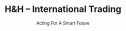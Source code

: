 ---
title: "H&H – International Trading"
subtitle: "Acting For A Smart Future"
welcome_text: >
  **Dear partners and clients,**


  Historically focused on commercial subcontracting, we are proud to announce our strategic decision to establish a direct presence in the Cypriot market in 2024.


  This transition marks a new era for H&H-IT, allowing us to strengthen our competitiveness and better meet your diverse needs.
button_text: "Discover our solutions"
---